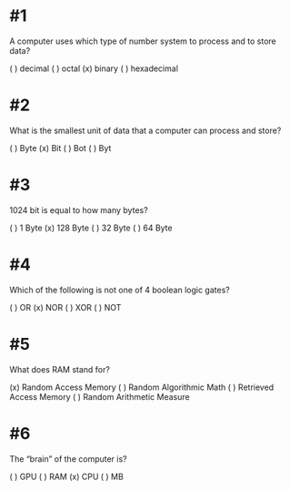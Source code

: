 # #1

A computer uses which type of number system to process and to store data?

( ) decimal
( ) octal
(x) binary
( ) hexadecimal

# #2

What is the smallest unit of data that a computer can process and store?

( ) Byte
(x) Bit
( ) Bot
( ) Byt

# #3

1024 bit is equal to how many bytes?

( ) 1 Byte
(x) 128 Byte
( ) 32 Byte
( ) 64 Byte

# #4

Which of the following is not one of 4 boolean logic gates?

( ) OR
(x) NOR
( ) XOR
( ) NOT

# #5

What does RAM stand for?

(x) Random Access Memory
( ) Random Algorithmic Math
( ) Retrieved Access Memory
( ) Random Arithmetic Measure

# #6

The “brain” of the computer is?

( ) GPU
( ) RAM
(x) CPU
( ) MB